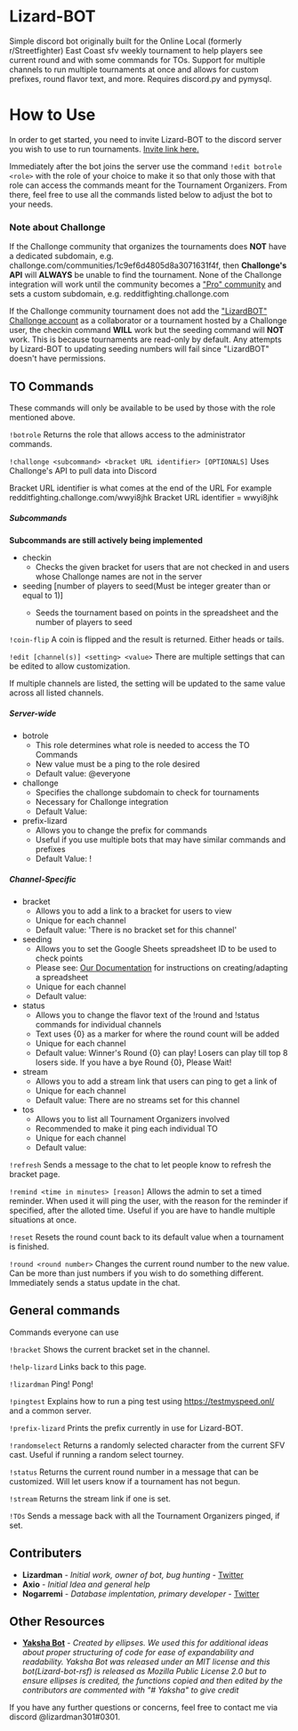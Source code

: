 # Lizard-BOT

Simple discord bot originally built for the Online Local (formerly r/Streetfighter) East Coast sfv weekly tournament to help players see current round and with some commands for TOs. Support for multiple channels to run multiple tournaments at once and allows for custom prefixes, round flavor text, and more. Requires discord.py and pymysql.

# How to Use

In order to get started, you need to invite Lizard-BOT to the discord server you wish to use to run tournaments.  [Invite link here.](https://discord.com/oauth2/authorize?client_id=317294414374502400&scope=bot&permissions=321600)

Immediately after the bot joins the server use the command `!edit botrole <role>` with the role of your choice to make it so that only those with that role can access the commands meant for the Tournament Organizers. From there, feel free to use all the commands listed below to adjust the bot to your needs.

### Note about Challonge

If the Challonge community that organizes the tournaments does **NOT** have a dedicated subdomain, e.g. challonge.com/communities/1c9ef6d4805d8a3071631f4f, then **Challonge's API** will **ALWAYS** be unable to find the tournament.
None of the Challonge integration will work until the community becomes a ["Pro" community](https://challonge.com/communities/about#pro-features) and sets a custom subdomain, e.g. redditfighting.challonge.com

If the Challonge community tournament does not add the ["LizardBOT" Challonge account](https://challonge.com/users/LizardBOT) as a collaborator or a tournament hosted by a Challonge user, the checkin command **WILL** work but the seeding command will **NOT** work.
This is because tournaments are read-only by default. Any attempts by Lizard-BOT to updating seeding numbers will fail since "LizardBOT" doesn't have permissions.

## TO Commands

These commands will only be available to be used by those with the role mentioned above.

`!botrole`
Returns the role that allows access to the administrator commands.

`!challonge <subcommand> <bracket URL identifier> [OPTIONALS]`
Uses Challonge's API to pull data into Discord

Bracket URL identifier is what comes at the end of the URL
For example
	redditfighting.challonge.com/wwyi8jhk
	Bracket URL identifier = wwyi8jhk


##### Subcommands
**Subcommands are still actively being implemented**

 * checkin
	 * Checks the given bracket for users that are not checked in and users whose Challonge names are not in the server
 * seeding <bracket url> [number of players to seed(Must be integer greater than or equal to 1)]
	 * Seeds the tournament based on points in the spreadsheet and the number of players to seed

`!coin-flip`
A coin is flipped and the result is returned. Either heads or tails.

`!edit [channel(s)] <setting> <value>`
There are multiple settings that can be edited to allow customization.

If multiple channels are listed, the setting will be updated to the same value across all listed channels.

##### Server-wide
 * botrole
	 * This role determines what role is needed to access the TO Commands
	 * New value must be a ping to the role desired
	 * Default value: @everyone
 * challonge
	 * Specifies the challonge subdomain to check for tournaments
	 * Necessary for Challonge integration
	 * Default Value:
 * prefix-lizard
	 * Allows you to change the prefix for commands
	 * Useful if you use multiple bots that may have similar commands and prefixes
	 * Default Value: !

##### Channel-Specific
 * bracket
	 * Allows you to add a link to a bracket for users to view
	 * Unique for each channel
	 * Default value: 'There is no bracket set for this channel'
 * seeding
	 * Allows you to set the Google Sheets spreadsheet ID to be used to check points
	 * Please see: [Our Documentation](https://github.com/lizardman301/Lizard-bot-rsf/blob/master/doc/seeding_with_sheets.md) for instructions on creating/adapting a spreadsheet
	 * Unique for each channel
	 * Default value:
 * status
	 * Allows you to change the flavor text of the !round and !status commands for individual channels
	 * Text uses {0} as a marker for where the round count will be added
	 * Unique for each channel
	 * Default value: Winner's Round {0} can play! Losers can play till top 8 losers side. If you have a bye Round {0}, Please Wait!
 * stream
	 * Allows you to add a stream link that users can ping to get a link of
	 * Unique for each channel
	 * Default value: There are no streams set for this channel
 * tos
	 * Allows you to list all Tournament Organizers involved
	 * Recommended to make it ping each individual TO
	 * Unique for each channel
	 * Default value:

`!refresh`
Sends a message to the chat to let people know to refresh the bracket page.

`!remind <time in minutes> [reason]`
Allows the admin to set a timed reminder. When used it will ping the user, with the reason for the reminder if specified, after the alloted time. Useful if you are have to handle multiple situations at once.

`!reset`
Resets the round count back to its default value when a tournament is finished.

`!round <round number>`
Changes the current round number to the new value. Can be more than just numbers if you wish to do something different. Immediately sends a status update in the chat.

## General commands
Commands everyone can use

`!bracket`
Shows the current bracket set in the channel.

`!help-lizard`
Links back to this page.

`!lizardman`
Ping! Pong!

`!pingtest`
Explains how to run a ping test using <https://testmyspeed.onl/> and a common server.

`!prefix-lizard`
Prints the prefix currently in use for Lizard-BOT.

`!randomselect`
Returns a randomly selected character from the current SFV cast. Useful if running a random select tourney.

`!status`
Returns the current round number in a message that can be customized.  Will let users know if a tournament has not begun.

`!stream`
Returns the stream link if one is set.

`!TOs`
Sends a message back with all the Tournament Organizers pinged, if set.

## Contributers
* **Lizardman** - *Initial work, owner of bot, bug hunting* - [Twitter](https://twitter.com/lizardman301)
* **Axio** - *Initial Idea and general help*
* **Nogarremi** - *Database implentation, primary developer* - [Twitter](https://twitter.com/Nogarremi)

## Other Resources
* **[Yaksha Bot](https://github.com/ellipses/Yaksha)** - *Created by ellipses. We used this for additional ideas about proper structuring of code for ease of expandability and readability. Yaksha Bot was released under an MIT license and this bot(Lizard-bot-rsf) is released as Mozilla Public License 2.0 but to ensure ellipses is credited, the functions copied and then edited by the contributors are commented with "# Yaksha" to give credit*

If you have any further questions or concerns, feel free to contact me via discord @lizardman301#0301.
